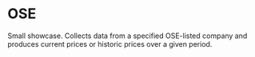 # OSE
Small showcase. Collects data from a specified OSE-listed company and produces current prices or historic prices over a given period.
